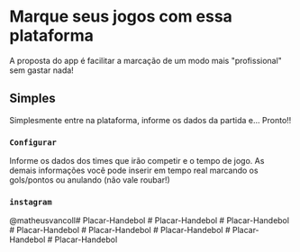 # Marque seus jogos com essa plataforma

A proposta do app é facilitar a marcação de um modo mais "profissional" sem gastar nada!

## Simples

Simplesmente entre na plataforma, informe os dados da partida e... Pronto!!

### `Configurar`

Informe os dados dos times que irão competir e o tempo de jogo.
As demais informações você pode inserir em tempo real marcando os gols/pontos ou anulando (não vale roubar!)


### `instagram`

@matheusvancoll#   P l a c a r - H a n d e b o l  
 #   P l a c a r - H a n d e b o l  
 #   P l a c a r - H a n d e b o l  
 #   P l a c a r - H a n d e b o l  
 #   P l a c a r - H a n d e b o l  
 #   P l a c a r - H a n d e b o l  
 #   P l a c a r - H a n d e b o l  
 #   P l a c a r - H a n d e b o l  
 